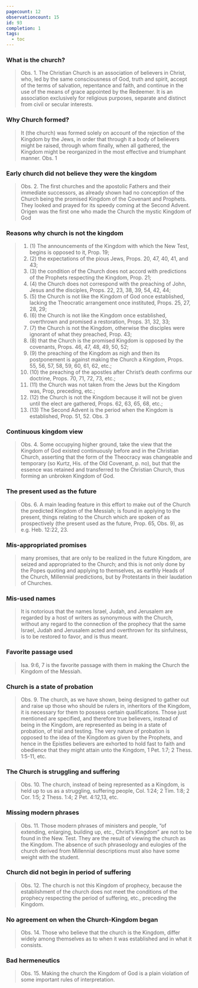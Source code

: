 ```yaml
---
pagecount: 12
observationcount: 15
id: 93
completion: 1
tags:
  - toc
---
```

### What is the church?
>Obs. 1. The Christian Church is an association of believers in Christ, who, led by the same consciousness of God, truth and spirit, accept of the terms of salvation, repentance and faith, and continue in the use of the means of grace appointed by the Redeemer. It is an association exclusively for religious purposes, separate and distinct from civil or secular interests.

### Why Church formed?
>It (the church) was formed solely on account of the rejection of the Kingdom by the Jews, in order that through it a body of believers might be raised, through whom finally, when all gathered, the Kingdom might be reorganized in the most effective and triumphant manner.
>Obs. 1

### Early church did not believe they were the kingdom
>Obs. 2. The first churches and the apostolic Fathers and their immediate successors, as already shown had no conception of the Church being the promised Kingdom of the Covenant and Prophets. They looked and prayed for its speedy coming at the Second Advent. Origen was the first one who made the Church the mystic Kingdom of God

### Reasons why church is not the kingdom
>1. (1) The announcements of the Kingdom with which the New Test, begins is opposed to it, Prop. 19; 
>2. (2) the expectations of the pious Jews, Props. 20, 47, 40, 41, and 43; 
>3. (3) the condition of the Church does not accord with predictions of the Prophets respecting the Kingdom, Prop. 21; 
>4. (4) the Church does not correspond with the preaching of John, Jesus and the disciples, Props. 22, 23, 38, 39, 54, 42, 44; 
>5. (5) the Church is not like the Kingdom of God once established, lacking the Theocratic arrangement once instituted, Props. 25, 27, 28, 29; 
>6. (6) the Church is not like the Kingdom once established, overthrown and promised a restoration, Props. 31, 32, 33; 
>7. (7) the Church is not the Kingdom, otherwise the disciples were ignorant of what they preached, Prop. 43; 
>8. (8) that the Church is the promised Kingdom is opposed by the covenants, Props. 46, 47, 48, 49, 50, 52; 
>9. (9) the preaching of the Kingdom as nigh and then its postponement is against making the Church a Kingdom, Props. 55, 56, 57, 58, 59, 60, 61, 62, etc.; 
>10. (10) the preaching of the apostles after Christ’s death confirms our doctrine, Props. 70, 71, 72, 73, etc.; 
>11. (11) the Church was not taken from the Jews but the Kingdom was, Prop, preceding, etc.; 
>12. (12) the Church is not the Kingdom because it will not be given until the elect are gathered, Props. 62, 63, 65, 68, etc.; 
>13. (13) The Second Advent is the period when the Kingdom is established, Prop. 51, 52.
>Obs. 3
### Continuous kingdom view
>Obs. 4. Some occupying higher ground, take the view that the Kingdom of God existed continuously before and in the Christian Church, asserting that the form of the Theocracy was changeable and temporary (so Kurtz, His. of the Old Covenant, p. no), but that the essence was retained and transferred to the Christian Church, thus forming an unbroken Kingdom of God.
### The present used as the future
>Obs. 6. A main leading feature in this effort to make out of the Church the predicted Kingdom of the Messiah; is found in applying to the present, things relating to the Church which are spoken of as prospectively (the present used as the future, Prop. 65, Obs. 9), as e.g. Heb. 12:22, 23.
### Mis-appropriated promises
>many promises, that are only to be realized in the future Kingdom, are seized and appropriated to the Church; and this is not only done by the Popes quoting and applying to themselves, as earthly Heads of the Church, Millennial predictions, but by Protestants in their laudation of Churches.
### Mis-used names
>It is notorious that the names Israel, Judah, and Jerusalem are regarded by a host of writers as synonymous with the Church, without any regard to the connection of the prophecy that the same Israel, Judah and Jerusalem acted and overthrown for its sinfulness, is to be restored to favor, and is thus meant.

### Favorite passage used
>Isa. 9:6, 7 is the favorite passage with them in making the Church the Kingdom of the Messiah.

### Church is a state of probation
>Obs. 9. The church, as we have shown, being designed to gather out and raise up those who should be rulers in, inheritors of the Kingdom, it is necessary for them to possess certain qualifications. Those just mentioned are specified, and therefore true believers, instead of being in the Kingdom, are represented as being in a state of probation, of trial and testing. The very nature of probation is opposed to the idea of the Kingdom as given by the Prophets, and hence in the Epistles believers are exhorted to hold fast to faith and obedience that they might attain unto the Kingdom, 1 Pet. 1:7; 2 Thess. 1:5-11, etc.

### The Church is struggling and suffering 
>Obs. 10. The church, instead of being represented as a Kingdom, is held up to us as a struggling, suffering people, Col. 1:24; 2 Tim. 1:8; 2 Cor. 1:5; 2 Thess. 1:4; 2 Pet. 4:12,13, etc.

### Missing modern phrases
>Obs. 11. Those modern phrases of ministers and people, “of extending, enlarging, building up, etc., Christ’s Kingdom” are not to be found in the New. Test. They are the result of viewing the church as the Kingdom. The absence of such phraseology and eulogies of the church derived from Millennial descriptions must also have some weight with the student.

### Church did not begin in period of suffering
>Obs. 12. The church is not this Kingdom of prophecy, because the establishment of the church does not meet the conditions of the prophecy respecting the period of suffering, etc., preceding the Kingdom.

### No agreement on when the Church-Kingdom began
>Obs. 14. Those who believe that the church is the Kingdom, differ widely among themselves as to when it was established and in what it consists.

### Bad hermeneutics
>Obs. 15. Making the church the Kingdom of God is a plain violation of some important rules of interpretation.




